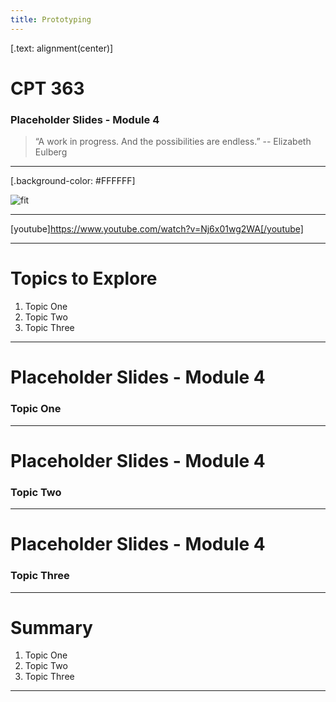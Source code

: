 ```yaml
---
title: Prototyping
---
```


[.text: alignment(center)]

# CPT 363

### Placeholder Slides - Module 4

> “A work in progress. And the possibilities are endless.”
-- Elizabeth Eulberg

---

[.background-color: #FFFFFF]

![fit](https://hibbittsdesign.org/images/ux-toolkit-8-no-numbers.png "Diagram of user experience design process/techniques")

---

[youtube]https://www.youtube.com/watch?v=Nj6x01wg2WA[/youtube]

---

# Topics to Explore
1. Topic One  
2. Topic Two   
3. Topic Three  

---

# Placeholder Slides - Module 4

### Topic One

---

# Placeholder Slides - Module 4

### Topic Two

---

# Placeholder Slides - Module 4

### Topic Three

---

# Summary
1. Topic One  
2. Topic Two   
3. Topic Three  

---
